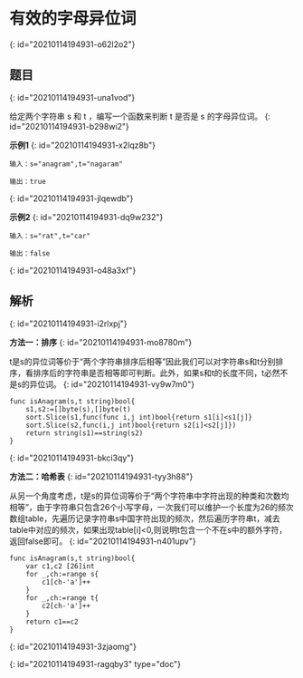 # 有效的字母异位词
{: id="20210114194931-o62l2o2"}

## 题目
{: id="20210114194931-una1vod"}

给定两个字符串 s 和 t ，编写一个函数来判断 t 是否是 s 的字母异位词。
{: id="20210114194931-b298wi2"}

**示例1**
{: id="20210114194931-x2lqz8b"}

```
输入：s="anagram",t="nagaram"

输出：true
```
{: id="20210114194931-jlqewdb"}

**示例2**
{: id="20210114194931-dq9w232"}

```
输入：s="rat",t="car"

输出：false
```
{: id="20210114194931-o48a3xf"}

## 解析
{: id="20210114194931-i2rlxpj"}

**方法一：排序**
{: id="20210114194931-mo8780m"}

t是s的异位词等价于“两个字符串排序后相等”因此我们可以对字符串s和t分别排序，看排序后的字符串是否相等即可判断。此外，如果s和t的长度不同，t必然不是s的异位词。
{: id="20210114194931-vy9w7m0"}

```
func isAnagram(s,t string)bool{
    s1,s2:=[]byte(s),[]byte(t)
    sort.Slice(s1,func(func i,j int)bool{return s1[i]<s1[j]}
    sort.Slice(s2,func(i,j int)bool{return s2[i]<s2[j]})
    return string(s1)==string(s2)
}
```
{: id="20210114194931-bkci3qy"}

**方法二：哈希表**
{: id="20210114194931-tyy3h88"}

从另一个角度考虑，t是s的异位词等价于“两个字符串中字符出现的种类和次数均相等”，由于字符串只包含26个小写字母，一次我们可以维护一个长度为26的频次数组table，先遍历记录字符串s中国字符出现的频次，然后遍历字符串t，减去table中对应的频次，如果出现table[i]<0,则说明t包含一个不在s中的额外字符，返回false即可。
{: id="20210114194931-n401upv"}

```
func isAnagram(s,t string)bool{
    var c1,c2 [26]int
    for _,ch:=range s{
        c1[ch-'a']++
    }
    for _,ch:=range t{
        c2[ch-'a']++
    }
    return c1==c2
}
```
{: id="20210114194931-3zjaomg"}


{: id="20210114194931-ragqby3" type="doc"}
